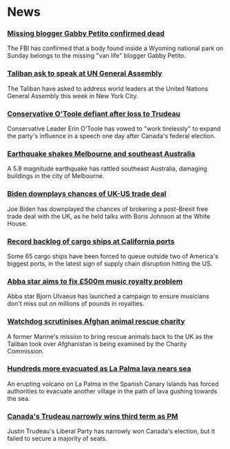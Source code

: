 # News
### [Missing blogger Gabby Petito confirmed dead](https://www.bbc.com/news/world-us-canada-58646087)
The FBI has confirmed that a body found inside a Wyoming national park on Sunday belongs to the missing "van life" blogger Gabby Petito. 
### [Taliban ask to speak at UN General Assembly](https://www.bbc.com/news/world-asia-58632147)
The Taliban have asked to address world leaders at the United Nations General Assembly this week in New York City.
### [Conservative O'Toole defiant after loss to Trudeau](https://www.bbc.com/news/world-us-canada-58641764)
Conservative Leader Erin O'Toole has vowed to "work tirelessly" to expand the party's influence in a speech one day after Canada's federal election. 
### [Earthquake shakes Melbourne and southeast Australia](https://www.bbc.com/news/world-australia-58646917)
A 5.8 magnitude earthquake has rattled southeast Australia, damaging buildings in the city of Melbourne. 
### [Biden downplays chances of UK-US trade deal](https://www.bbc.com/news/uk-politics-58646017)
Joe Biden has downplayed the chances of brokering a post-Brexit free trade deal with the UK, as he held talks with Boris Johnson at the White House.
### [Record backlog of cargo ships at California ports](https://www.bbc.com/news/business-58643717)
Some 65 cargo ships have been forced to queue outside two of America's biggest ports, in the latest sign of supply chain disruption hitting the US. 
### [Abba star aims to fix £500m music royalty problem](https://www.bbc.com/news/entertainment-arts-58643787)
Abba star Bjorn Ulvaeus has launched a campaign to ensure musicians don't miss out on millions of pounds in royalties.
### [Watchdog scrutinises Afghan animal rescue charity](https://www.bbc.com/news/uk-58645719)
A former Marine's mission to bring rescue animals back to the UK as the Taliban took over Afghanistan is being examined by the Charity Commission.
### [Hundreds more evacuated as La Palma lava nears sea](https://www.bbc.com/news/world-europe-58636707)
An erupting volcano on La Palma in the Spanish Canary Islands has forced authorities to evacuate another village in the path of lava gushing towards the sea.
### [Canada's Trudeau narrowly wins third term as PM](https://www.bbc.com/news/world-us-canada-58634730)
Justin Trudeau's Liberal Party has narrowly won Canada's election, but it failed to secure a majority of seats.

